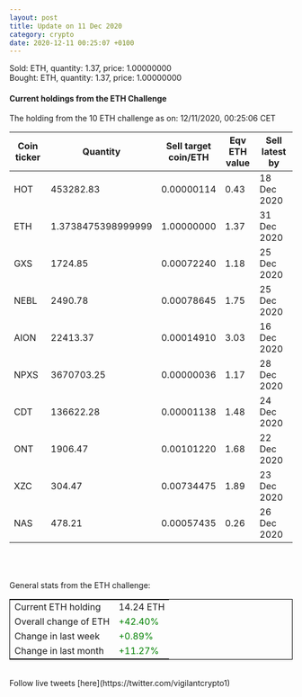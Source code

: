 ```yaml
---
layout: post
title: Update on 11 Dec 2020
category: crypto
date: 2020-12-11 00:25:07 +0100
---
```

<!-- Global site tag (gtag.js) - Google Analytics -->
<script async src="https://www.googletagmanager.com/gtag/js?id=UA-103831149-5"></script>
<script>
  window.dataLayer = window.dataLayer || [];
  function gtag(){dataLayer.push(arguments);}
  gtag('js', new Date());

  gtag('config', 'UA-103831149-5');
</script>
Sold: ETH, quantity:         1.37, price:   1.00000000<br>Bought: ETH, quantity:         1.37, price:   1.00000000<br>

#### Current holdings from the ETH Challenge

The holding from the 10 ETH challenge as on: 12/11/2020, 00:25:06 CET

|Coin ticker|Quantity|Sell target<br>coin/ETH|Eqv ETH<br>value|Sell latest by|
|-----------|--------|-----------|-----------|--------------|
HOT|453282.83|  0.00000114|0.43|18 Dec 2020|
ETH|1.3738475398999999|  1.00000000|1.37|31 Dec 2020|
GXS|1724.85|  0.00072240|1.18|25 Dec 2020|
NEBL|2490.78|  0.00078645|1.75|25 Dec 2020|
AION|22413.37|  0.00014910|3.03|16 Dec 2020|
NPXS|3670703.25|  0.00000036|1.17|28 Dec 2020|
CDT|136622.28|  0.00001138|1.48|24 Dec 2020|
ONT|1906.47|  0.00101220|1.68|22 Dec 2020|
XZC|304.47|  0.00734475|1.89|23 Dec 2020|
NAS|478.21|  0.00057435|0.26|26 Dec 2020|

<br>
<br>
<br>
General stats from the ETH challenge:

<table style="border:1px solid black;margin-left:auto;margin-right:auto;">
	<tbody>
	<tr>
		<td>Current ETH holding</td>
		<td>     14.24 ETH</td>
	</tr>
	<tr>
		<td>Overall change of ETH</td>
		<td><font color="green">+42.40%</font></td>
	</tr>
	<tr>
		<td>Change in last week</td>
		<td><font color="green">+0.89%</font></td>
	</tr>
	<tr>
		<td>Change in last month</td>
		<td><font color="green">+11.27%</font></td>
	</tr>
	</tbody>
</table>

<br>
Follow live tweets [here](https://twitter.com/vigilantcrypto1)
<br>
<br>